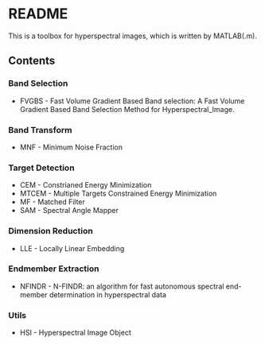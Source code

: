 # README
This is a toolbox for hyperspectral images, which is written by MATLAB(.m).

## Contents

### Band Selection
- FVGBS - Fast Volume Gradient Based Band selection: A Fast Volume Gradient Based Band Selection Method for Hyperspectral_Image.

### Band Transform
- MNF - Minimum Noise Fraction

### Target Detection

- CEM - Constrianed Energy Minimization 
- MTCEM - Multiple Targets Constrained Energy Minimization 
- MF - Matched Filter
- SAM - Spectral Angle Mapper

### Dimension Reduction
- LLE - Locally Linear Embedding

### Endmember Extraction
- NFINDR - N-FINDR: an algorithm for fast autonomous spectral end-member determination in hyperspectral data

### Utils
- HSI - Hyperspectral Image Object
